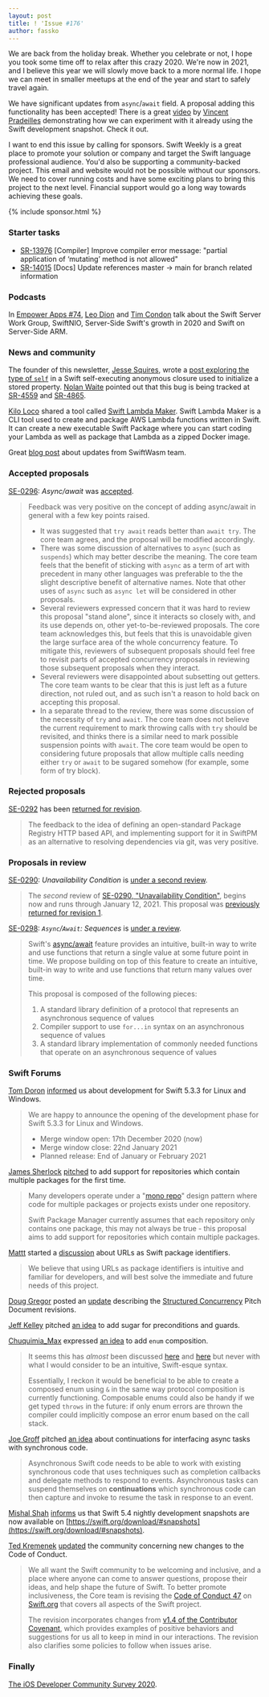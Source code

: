 ```yaml
---
layout: post
title: ! 'Issue #176'
author: fassko
---
```


We are back from the holiday break. Whether you celebrate or not, I hope you took some time off to relax after this crazy 2020. We're now in 2021, and I believe this year we will slowly move back to a more normal life. I hope we can meet in smaller meetups at the end of the year and start to safely travel again.

We have significant updates from `async`/`await` field. A proposal adding this functionality has been accepted! There is a great [video](https://t.co/V6O6RDgjMe?amp=1) by [Vincent Pradeilles](https://twitter.com/v_pradeilles) demonstrating how we can experiment with it already using the Swift development snapshot. Check it out.

I want to end this issue by calling for sponsors. Swift Weekly is a great place to promote your solution or company and target the Swift language professional audience. You'd also be supporting a community-backed project. This email and website would not be possible without our sponsors. We need to cover running costs and have some exciting plans to bring this project to the next level. Financial support would go a long way towards achieving these goals.

<!--excerpt-->

{% include sponsor.html %}

### Starter tasks

- [SR-13976](https://bugs.swift.org/browse/SR-13976) [Compiler] Improve compiler error message: "partial application of ‘mutating’ method is not allowed"
- [SR-14015](https://bugs.swift.org/browse/SR-14015) [Docs] Update references master -> main for branch related information

### Podcasts

In [Empower Apps #74](https://www.empowerapps.show/34), [Leo Dion](https://twitter.com/leogdion) and [Tim Condon](https://twitter.com/0xtim) talk about the Swift Server Work Group, SwiftNIO, Server-Side Swift's growth in 2020 and Swift on Server-Side ARM.

### News and community

The founder of this newsletter, [Jesse Squires](https://twitter.com/jesse_squires), wrote a [post exploring the type of `self`](https://www.jessesquires.com/blog/2020/12/28/the-different-types-of-self-in-swift/) in a Swift self-executing anonymous closure used to initialize a stored property. [Nolan Waite](https://bugs.swift.org/secure/ViewProfile.jspa?name=nolanw) pointed out that this bug is being tracked at [SR-4559](https://bugs.swift.org/browse/SR-4559) and [SR-4865](https://bugs.swift.org/browse/SR-4865).

[Kilo Loco](https://twitter.com/Kilo_Loco) shared a tool called [Swift Lambda Maker](https://github.com/Kilo-Loco/SLaM). Swift Lambda Maker is a CLI tool used to create and package AWS Lambda functions written in Swift. It can create a new executable Swift Package where you can start coding your Lambda as well as package that Lambda as a zipped Docker image.

Great [blog post](https://blog.swiftwasm.org/posts/update-05-december-2020/) about updates from SwiftWasm team.

### Accepted proposals

[SE-0296](https://github.com/apple/swift-evolution/blob/main/proposals/0296-async-await.md): *Async/await* was [accepted](https://forums.swift.org/t/accepted-with-modification-se-0296-async-await/43318).

> Feedback was very positive on the concept of adding async/await in general with a few key points raised.
> * It was suggested that `try await` reads better than `await try`. The core team agrees, and the proposal will be modified accordingly.
> * There was some discussion of alternatives to `async` (such as `suspends`) which may better describe the meaning. The core team feels that the benefit of sticking with `async` as a term of art with precedent in many other languages was preferable to the the slight descriptive benefit of alternative names. Note that other uses of `async` such as `async let` will be considered in other proposals.
> * Several reviewers expressed concern that it was hard to review this proposal "stand alone", since it interacts so closely with, and its use depends on, other yet-to-be-reviewed proposals. The core team acknowledges this, but feels that this is unavoidable given the large surface area of the whole concurrency feature. To mitigate this, reviewers of subsequent proposals should feel free to revisit parts of accepted concurrency proposals in reviewing those subsequent proposals when they interact.
> * Several reviewers were disappointed about subsetting out getters. The core team wants to be clear that this is just left as a future direction, not ruled out, and as such isn't a reason to hold back on accepting this proposal.
> * In a separate thread to the review, there was some discussion of the necessity of `try` and `await`. The core team does not believe the current requirement to mark throwing calls with `try` should be revisited, and thinks there is a similar need to mark possible suspension points with `await`. The core team would be open to considering future proposals that allow multiple calls needing either `try` or `await` to be sugared somehow (for example, some form of try block).

### Rejected proposals

[SE-0292](https://github.com/apple/swift-evolution/blob/main/proposals/0292-package-registry-service.md) has been [returned for revision](https://forums.swift.org/t/returned-for-revision-se-0292-package-registry-service/43402).

> The feedback to the idea of defining an open-standard Package Registry HTTP based API, and implementing support for it in SwiftPM as an alternative to resolving dependencies via git, was very positive.

### Proposals in review

[SE-0290](https://github.com/apple/swift-evolution/blob/main/proposals/0290-negative-availability.md): *Unavailability Condition* is [under a second review](https://forums.swift.org/t/se-290-second-review-unavailability-condition/43544).

> The _second_ review of [SE-0290, "Unavailability Condition"](https://github.com/apple/swift-evolution/blob/main/proposals/0290-negative-availability.md), begins now and runs through January 12, 2021.  This proposal was [previously returned for revision 1](https://forums.swift.org/t/se-0290-unavailability-condition/41873/34).

[SE-0298](https://github.com/apple/swift-evolution/blob/main/proposals/0298-asyncsequence.md): *`Async`/`Await`: Sequences* is [under a review](https://forums.swift.org/t/se-0298-async-await-sequences/43786).

> Swift's [async/await](https://github.com/apple/swift-evolution/blob/main/proposals/0296-async-await.md) feature provides an intuitive, built-in way to write and use functions that return a single value at some future point in time. We propose building on top of this feature to create an intuitive, built-in way to write and use functions that return many values over time.
>
> This proposal is composed of the following pieces:
> 
> 1. A standard library definition of a protocol that represents an asynchronous sequence of values
> 2. Compiler support to use `for...in` syntax on an asynchronous sequence of values
> 3. A standard library implementation of commonly needed functions that operate on an asynchronous sequence of values

### Swift Forums

[Tom Doron](https://twitter.com/TomerDoron) [informed](https://forums.swift.org/t/development-open-for-swift-5-3-3-for-linux-and-windows/43007) us about development for Swift 5.3.3 for Linux and Windows.

> We are happy to announce the opening of the development phase for Swift 5.3.3 for Linux and Windows.
>
>* Merge window open: 17th December 2020 (now)
>* Merge window close: 22nd January 2021
>* Planned release: End of January or February 2021

[James Sherlock](https://forums.swift.org/u/sherlouk) [pitched](https://forums.swift.org/t/spm-multi-package-repositories/43193) to add support for repositories which contain multiple packages for the first time.

> Many developers operate under a "[mono repo](https://en.wikipedia.org/wiki/Monorepo)" design pattern where code for multiple packages or projects exists under one repository.
>
> Swift Package Manager currently assumes that each repository only contains one package, this may not always be true - this proposal aims to add support for repositories which contain multiple packages.

[Mattt](https://twitter.com/mattt) started a [discussion](https://forums.swift.org/t/urls-as-swift-package-identifiers/43404) about URLs as Swift package identifiers.

> We believe that using URLs as package identifiers is intuitive and familiar for developers, and will best solve the immediate and future needs of this project.

[Doug Gregor](https://twitter.com/dgregor79) posted an [update](https://forums.swift.org/t/pitch-2-structured-concurrency/43452) describing the [Structured Concurrency](https://forums.swift.org/t/concurrency-structured-concurrency/41622) Pitch Document revisions.

[Jeff Kelley](https://twitter.com/SlaunchaMan) pitched [an idea](https://forums.swift.org/t/adding-sugar-for-preconditions-and-guards/43520) to add sugar for preconditions and guards.

[Chuquimia_Max](https://forums.swift.org/u/chuquimia_max) expressed [an idea](https://forums.swift.org/t/pitch-enum-composition/43598) to add `enum` composition.

> It seems this has _almost_ been discussed [here](https://forums.swift.org/t/enum-inheritance/9933) and [here](https://forums.swift.org/t/enums-as-enum-underlying-types/17375/19) but never with what I would consider to be an intuitive, Swift-esque syntax.
> 
> Essentially, I reckon it would be beneficial to be able to create a composed enum using `&` in the same way protocol composition is currently functioning.
> Composable enums could also be handy if we get typed `throws` in the future: if only enum errors are thrown the compiler could implicitly compose an error enum based on the call stack.

[Joe Groff](https://twitter.com/jckarter) pitched [an idea](https://forums.swift.org/t/concurrency-continuations-for-interfacing-async-tasks-with-synchronous-code/43619) about continuations for interfacing async tasks with synchronous code.

> Asynchronous Swift code needs to be able to work with existing synchronous
code that uses techniques such as completion callbacks and delegate methods to
respond to events. Asynchronous tasks can suspend themselves on
**continuations** which synchronous code can then capture and invoke to
resume the task in response to an event.

[Mishal Shah](https://twitter.com/mishaldshah) [informs](https://forums.swift.org/t/swift-5-4-nightly-development-snapshots/43791) us that Swift 5.4 nightly development snapshots are now available on [https://swift.org/download/#snapshots](https://swift.org/download/#snapshots).

[Ted Kremenek](https://twitter.com/tkremenek) [updated](https://forums.swift.org/t/code-of-conduct-updated-january-12-2021/43807) the community concerning new changes to the Code of Conduct.

> We all want the Swift community to be welcoming and inclusive, and a place where anyone can come to answer questions, propose their ideas, and help shape the future of Swift. To better promote inclusiveness, the Core team is revising the [Code of Conduct 47](https://swift.org/code-of-conduct/) on [Swift.org](http://swift.org/) that covers all aspects of the Swift project.
>
> The revision incorporates changes from [v1.4 of the Contributor Covenant](https://www.contributor-covenant.org/version/1/4/code-of-conduct/), which provides examples of positive behaviors and suggestions for us all to keep in mind in our interactions. The revision also clarifies some policies to follow when issues arise.

### Finally

[The iOS Developer Community Survey 2020](https://iosdevsurvey.com/updates/launching-the-2020-survey/).
